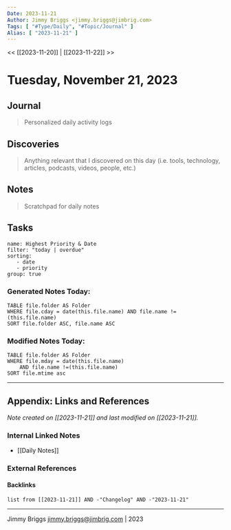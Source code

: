 ```yaml
---
Date: 2023-11-21
Author: Jimmy Briggs <jimmy.briggs@jimbrig.com>
Tags: [ "#Type/Daily", "#Topic/Journal" ]
Alias: [ "2023-11-21" ]
---
```


<< [[2023-11-20]] | [[2023-11-22]] >>

# Tuesday, November 21, 2023

## Journal

> Personalized daily activity logs

## Discoveries

> Anything relevant that I discovered on this day (i.e. tools, technology, articles, podcasts, videos, people, etc.)

## Notes

> Scratchpad for daily notes

## Tasks

```todoist
name: Highest Priority & Date
filter: "today | overdue"
sorting: 
   - date
   - priority
group: true
```


### Generated Notes Today:

```dataview
TABLE file.folder AS Folder 
WHERE file.cday = date(this.file.name) AND file.name !=(this.file.name) 
SORT file.folder ASC, file.name ASC
```

### Modified Notes Today:

```dataview
TABLE file.folder AS Folder
WHERE file.mday = date(this.file.name) 
	AND file.name !=(this.file.name)
SORT file.mtime asc
```

***

## Appendix: Links and References

*Note created on [[2023-11-21]] and last modified on [[2023-11-21]].*

### Internal Linked Notes

- [[Daily Notes]]

### External References

#### Backlinks

```dataview
list from [[2023-11-21]] AND -"Changelog" AND -"2023-11-21"
```


***

Jimmy Briggs <jimmy.briggs@jimbrig.com> | 2023
